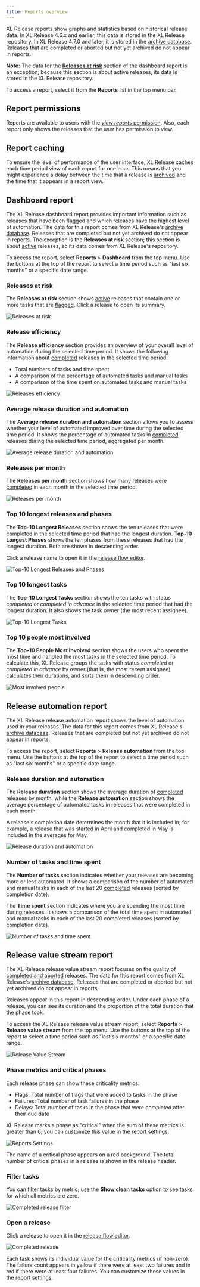 ```yaml
---
title: Reports overview
---
```


XL Release reports show graphs and statistics based on historical release data. In XL Release 4.6.x and earlier, this data is stored in the XL Release repository. In XL Release 4.7.0 and later, it is stored in the [archive database](/xl-release/concept/how-archiving-works.html). Releases that are completed or aborted but not yet archived do not appear in reports.

**Note:** The data for the [**Releases at risk**](/xl-release/concept/dashboard-report.html#releases-at-risk) section of the dashboard report is an exception; because this section is about active releases, its data is stored in the XL Release repository.

To access a report, select it from the **Reports** list in the top menu bar.

## Report permissions

Reports are available to users with the [*view reports* permission](/xl-release/how-to/configure-permissions.html). Also, each report only shows the releases that the user has permission to view.

## Report caching

To ensure the level of performance of the user interface, XL Release caches each time period view of each report for one hour. This means that you might experience a delay between the time that a release is [archived](/xl-release/concept/how-archiving-works.html) and the time that it appears in a report view.

## Dashboard report

The XL Release dashboard report provides important information such as releases that have been flagged and which releases have the highest level of automation. The data for this report comes from XL Release's [archive database](/xl-release/concept/how-archiving-works.html). Releases that are completed but not yet archived do not appear in reports. The exception is the **Releases at risk** section; this section is about [active](/xl-release/concept/release-life-cycle.html) releases, so its data comes from XL Release's repository.

To access the report, select **Reports** > **Dashboard** from the top menu. Use the buttons at the top of the report to select a time period such as "last six months" or a specific date range.

### Releases at risk

The **Releases at risk** section shows [active](/xl-release/concept/release-life-cycle.html) releases that contain one or more tasks that are [flagged](/xl-release/concept/xl-release-task-overview.html#task-details). Click a release to open its summary.

![Releases at risk](/xl-release/images/dashboard-releases-at-risk.png)

### Release efficiency

The **Release efficiency** section provides an overview of your overall level of automation during the selected time period. It shows the following information about [completed](/xl-release/concept/release-life-cycle.html) releases in the selected time period:

* Total numbers of tasks and time spent
* A comparison of the percentage of automated tasks and manual tasks
* A comparison of the time spent on automated tasks and manual tasks

![Releases efficiency](/xl-release/images/dashboard-release-efficiency.png)

### Average release duration and automation

The **Average release duration and automation** section allows you to assess whether your level of automated improved over time during the selected time period. It shows the percentage of automated tasks in [completed](/xl-release/concept/release-life-cycle.html) releases during the selected time period, aggregated per month.

![Average release duration and automation](/xl-release/images/dashboard-release-duration.png)

### Releases per month

The **Releases per month** section shows how many releases were [completed](/xl-release/concept/release-life-cycle.html) in each month in the selected time period.

![Releases per month](/xl-release/images/dashboard-release-number.png)

### Top 10 longest releases and phases

The **Top-10 Longest Releases** section shows the ten releases that were [completed](/xl-release/concept/release-life-cycle.html) in the selected time period that had the longest duration. **Top-10 Longest Phases** shows the ten phases from these releases that had the longest duration. Both are shown in descending order.

Click a release name to open it in the [release flow editor](/xl-release/how-to/using-the-release-flow-editor.html).

![Top-10 Longest Releases and Phases](/xl-release/images/dashboard-longest-releases-phases.png)

### Top 10 longest tasks

The **Top-10 Longest Tasks** section shows the ten tasks with status *completed* or *completed in advance* in the selected time period that had the longest duration. It also shows the task owner (the most recent assignee).

![Top-10 Longest Tasks](/xl-release/images/dashboard-longest-tasks.png)

### Top 10 people most involved

The **Top-10 People Most Involved** section shows the users who spent the most time and handled the most tasks in the selected time period. To calculate this, XL Release groups the tasks with status *completed* or *completed in advance* by owner (that is, the most recent assignee), calculates their durations, and sorts them in descending order.

![Most involved people](/xl-release/images/dashboard-most-involved-people.png)

## Release automation report

The XL Release release automation report shows the level of automation used in your releases. The data for this report comes from XL Release's [archive database](/xl-release/concept/how-archiving-works.html). Releases that are completed but not yet archived do not appear in reports.

To access the report, select **Reports** > **Release automation** from the top menu. Use the buttons at the top of the report to select a time period such as "last six months" or a specific date range.

### Release duration and automation

The **Release duration** section shows the average duration of [completed](/xl-release/concept/release-life-cycle.html) releases by month, while the **Release automation** section shows the average percentage of automated tasks in releases that were completed in each month.

A release's completion date determines the month that it is included in; for example, a release that was started in April and completed in May is included in the averages for May.

![Release duration and automation](/xl-release/images/reports-release-duration-and-automation.png)

### Number of tasks and time spent

The **Number of tasks** section indicates whether your releases are becoming more or less automated. It shows a comparison of the number of automated and manual tasks in each of the last 20 [completed](/xl-release/concept/release-life-cycle.html) releases (sorted by completion date).

The **Time spent** section indicates where you are spending the most time during releases. It shows a comparison of the total time spent in automated and manual tasks in each of the last 20 completed releases (sorted by completion date).

![Number of tasks and time spent](/xl-release/images/reports-number-of-tasks-and-time-spent.png)

## Release value stream report

The XL Release release value stream report focuses on the quality of [completed and aborted](/xl-release/concept/release-life-cycle.html) releases. The data for this report comes from XL Release's [archive database](/xl-release/concept/how-archiving-works.html). Releases that are completed or aborted but not yet archived do not appear in reports.

Releases appear in this report in descending order. Under each phase of a release, you can see its duration and the proportion of the total duration that the phase took.

To access the XL Release release value stream report, select **Reports** > **Release value stream** from the top menu. Use the buttons at the top of the report to select a time period such as "last six months" or a specific date range.

![Release Value Stream](/xl-release/images/release-value-stream.png)

### Phase metrics and critical phases

Each release phase can show these criticality metrics:

* Flags: Total number of flags that were added to tasks in the phase
* Failures: Total number of task failures in the phase
* Delays: Total number of tasks in the phase that were completed after their due date

XL Release marks a phase as "critical" when the sum of these metrics is greater than 6; you can customize this value in the [report settings](/xl-release/how-to/configure-xl-release-general-settings.html#reports).

![Reports Settings](/xl-release/images/reports-settings.png)

The name of a critical phase appears on a red background. The total number of critical phases in a release is shown in the release header.

### Filter tasks

You can filter tasks by metric; use the **Show clean tasks** option to see tasks for which all metrics are zero.

![Completed release filter](/xl-release/images/completed-release-filter.png)

### Open a release

Click a release to open it in the [release flow editor](/xl-release/how-to/using-the-release-flow-editor.html).

![Completed release](/xl-release/images/completed-release.png)

Each task shows its individual value for the criticality metrics (if non-zero). The failure count appears in yellow if there were at least two failures and in red if there were at least four failures. You can customize these values in the [report settings](/xl-release/how-to/configure-xl-release-general-settings.html#reports).
